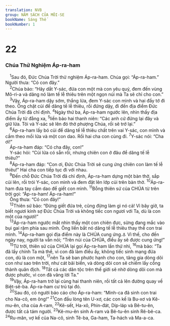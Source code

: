```yaml
---
translation: NVB
group: NĂM SÁCH CỦA MÔI-SE
bookName: Sáng Thế 
bookNumber: 1
---
```


<div class="title"><h1>22</h1><h3>Chúa Thử Nghiệm Áp-ra-ham </h3></div>
<span class="verse sa_22_1"> <sup>1</sup>Sau đó, Đức Chúa Trời thử nghiệm Áp-ra-ham. Chúa gọi: “Áp-ra-ham.” Người thưa: “Có con đây.” <br/></span>
<span class="verse sa_22_2"> <sup>2</sup>Chúa bảo: “Hãy dắt Y-sác, đứa con một mà con yêu quý, đem đến vùng Mô-ri-a và dâng nó làm tế lễ thiêu trên một ngọn núi mà Ta sẽ chỉ cho con.” <br/></span>
<span class="verse sa_22_3"> <sup>3</sup>Vậy, Áp-ra-ham dậy sớm, thắng lừa, đem Y-sác con mình và hai đầy tớ đi theo. Ông chặt củi để dâng tế lễ thiêu, rồi đứng dậy, đi đến địa điểm Đức Chúa Trời đã chỉ định. </span>
<span class="verse sa_22_4"><sup>4</sup>Ngày thứ ba, Áp-ra-ham ngước lên, nhìn thấy địa điểm ấy từ đằng xa, </span>
<span class="verse sa_22_5"><sup>5</sup>liền bảo hai thanh niên: “Các anh cứ đứng lại đây và giữ lừa. Tôi và Y-sác sẽ lên đó thờ phượng Chúa, rồi sẽ trở lại.” <br/></span>
<span class="verse sa_22_6"> <sup>6</sup>Áp-ra-ham lấy bó củi để dâng tế lễ thiêu chất trên vai Y-sác, con mình và cầm theo mồi lửa và một con dao. Rồi hai cha con cùng đi. </span>
<span class="verse sa_22_7"><sup>7</sup>Y-sác nói: “Cha ơi!” <br/> Áp-ra-ham đáp: “Có cha đây, con!” <br/> Y-sác hỏi: “Củi lửa có sẵn rồi, nhưng chiên con ở đâu để dâng tế lễ thiêu?” <br/></span>
<span class="verse sa_22_8"> <sup>8</sup>Áp-ra-ham đáp: “Con ơi, Đức Chúa Trời sẽ cung ứng chiên con làm tế lễ thiêu!” Hai cha con tiếp tục đi với nhau. <br/></span>
<span class="verse sa_22_9"> <sup>9</sup>Đến chỗ Đức Chúa Trời đã chỉ định, Áp-ra-ham dựng một bàn thờ, sắp củi lên, rồi trói Y-sác, con mình và đem đặt lên lớp củi trên bàn thờ. </span>
<span class="verse sa_22_10"><sup>10</sup>Áp-ra-ham đưa tay cầm dao để giết con mình. </span>
<span class="verse sa_22_11"><sup>11</sup>Bỗng thiên sứ của CHÚA từ trên trời gọi: “Áp-ra-ham! Áp-ra-ham!” <br/> Ông thưa: “Có con đây!” <br/></span>
<span class="verse sa_22_12"> <sup>12</sup>Thiên sứ bảo: “Đừng giết đứa trẻ, cũng đừng làm gì nó cả! Vì bây giờ, ta biết ngươi kính sợ Đức Chúa Trời và không tiếc con ngươi với Ta, dù là con một của ngươi!” <br/></span>
<span class="verse sa_22_13"> <sup>13</sup>Áp-ra-ham ngước mắt nhìn thấy một con chiên đực, sừng đang mắc vào bụi gai rậm phía sau mình. Ông liền bắt nó dâng tế lễ thiêu thay thế con trai mình. </span>
<span class="verse sa_22_14"><sup>14</sup>Áp-ra-ham gọi địa điểm này là CHÚA cung ứng.<a data-toggle="tooltip" data-placement="bottom" title="Yahweh Jireh">⚓</a> Vì thế, cho đến ngày nay, người ta vẫn nói; “Trên núi của CHÚA, điều ấy sẽ được cung ứng!” <br/></span>
<span class="verse sa_22_15"> <sup>15</sup>Từ trời, thiên sứ của CHÚA lại gọi Áp-ra-ham lần thứ nhì, </span>
<span class="verse sa_22_16"><sup>16</sup>mà bảo: “Ta đã lấy chính Ta mà thề, vì con đã làm điều ấy, không tiếc sinh mạng đứa con, dù là con một, </span>
<span class="verse sa_22_17"><sup>17</sup>nên Ta sẽ ban phước hạnh cho con, tăng gia dòng dõi con như sao trên trời, như cát bãi biển, và dòng dõi con sẽ chiếm lấy cổng thành quân địch. </span>
<span class="verse sa_22_18"><sup>18</sup>Tất cả các dân tộc trên thế giới sẽ nhờ dòng dõi con mà được phước, vì con đã vâng lời Ta.” <br/></span>
<span class="verse sa_22_19"> <sup>19</sup>Vậy, Áp-ra-ham trở lại cùng hai thanh niên, rồi tất cả lên đường quay về Biệt-sê-ba. Áp-ra-ham cư trú tại đó. <br/></span>
<span class="verse sa_22_20"> <sup>20</sup>Sau đó, có người báo cáo cho Áp-ra-ham: “Minh-ca đã sinh con trai cho Na-cô, em ông!” </span>
<span class="verse sa_22_21"><sup>21</sup>Con đầu lòng tên U-xơ, các con kế là Bu-xơ và Kê-mu-ên, cha của A-ram, </span>
<span class="verse sa_22_22"><sup>22</sup>Kê-sết, Ha-xô, Phin-đát, Díp-láp và Bê-tu-ên, được tất cả tám người. </span>
<span class="verse sa_22_23"><sup>23</sup>Kê-mu-ên sinh A-ram và Bê-tu-ên sinh Rê-bê-ca. </span>
<span class="verse sa_22_24"><sup>24</sup>Ru-mân, vợ kế của Na-cô, sinh Tê-ba, Ga-ham, Ta-hách và Ma-a-ca. <br/></span>
